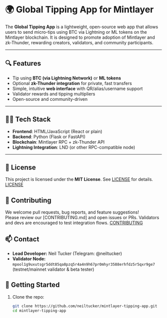 # 🌍 Global Tipping App for Mintlayer

The **Global Tipping App** is a lightweight, open-source web app that allows users to send micro-tips using BTC via Lightning or ML tokens on the Mintlayer blockchain. It is designed to promote adoption of Mintlayer and zk-Thunder, rewarding creators, validators, and community participants.

---

## 🔍 Features

- Tip using **BTC (via Lightning Network)** or **ML tokens**
- Optional **zk-Thunder integration** for private, fast transfers
- Simple, intuitive **web interface** with QR/alias/username support
- Validator rewards and tipping multipliers
- Open-source and community-driven

---

## 🧑‍💻 Tech Stack

- **Frontend**: HTML/JavaScript (React or plain)
- **Backend**: Python (Flask or FastAPI)
- **Blockchain**: Mintlayer RPC + zk-Thunder API
- **Lightning Integration**: LND (or other RPC-compatible node)

---

## 📄 License
This project is licensed under the **MIT License**. See [LICENSE](LICENSE) for details.
[LICENSE](https://github.com/neiltucker/mintlayer-tipping-app/blob/main/LICENSE)

## 👥 Contributing
We welcome pull requests, bug reports, and feature suggestions!  
Please review our [CONTRIBUTING.md] and open issues or PRs. Validators and devs are encouraged to test integration flows.
[CONTRIBUTING](https://github.com/neiltucker/mintlayer-tipping-app/blob/main/CONTRIBUTING.md)

## 📫 Contact
- **Lead Developer:** Neil Tucker (Telegram: @neiltucker)  
- **Validator Node:** `mpool1g9uxutsgr5ddt85qa8pzq5r4a4n9h67pr0mhyr3588erhfdz5r5qxr9ge7` (testnet/mainnet validator & beta tester)  



## 🚀 Getting Started

1. Clone the repo:

   ```bash
   git clone https://github.com/neiltucker/mintlayer-tipping-app.git
   cd mintlayer-tipping-app



